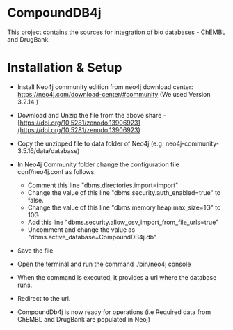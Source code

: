 # CompoundDB4j

This project contains the sources for integration of bio databases - ChEMBL and DrugBank.


# Installation & Setup

* Install Neo4j community edition from neo4j download center: https://neo4j.com/download-center/#community
  (We used Version 3.2.14 )
* Download and Unzip the file from the above share - [https://doi.org/10.5281/zenodo.13906923](https://doi.org/10.5281/zenodo.13906923)
* Copy the unzipped file to data folder of Neo4j (e.g. neo4j-community-3.5.16/data/database)
* In Neo4j Community folder change the configuration file : conf/neo4j.conf as follows:
    *  Comment this line "dbms.directories.import=import"
    *  Change the value of this line "dbms.security.auth_enabled=true" to false.
    *  Change the value of this line "dbms.memory.heap.max_size=1G" to 10G
    *  Add this line "dbms.security.allow_csv_import_from_file_urls=true"      
    *  Uncomment  and change the value as "dbms.active_database=CompoundDB4j.db" 
    
* Save the file
* Open the terminal and run the command ./bin/neo4j console
* When the command is executed, it provides a url where the database runs.
* Redirect to the url. 
* CompoundDb4j is now ready for operations (i.e Required data from ChEMBL and DrugBank are populated in Neoj)
